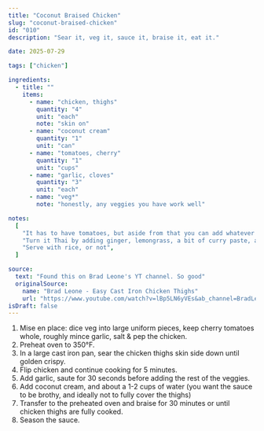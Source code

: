 ```yaml
---
title: "Coconut Braised Chicken"
slug: "coconut-braised-chicken"
id: "010"
description: "Sear it, veg it, sauce it, braise it, eat it."

date: 2025-07-29

tags: ["chicken"]

ingredients:
  - title: ""
    items:
      - name: "chicken, thighs"
        quantity: "4"
        unit: "each"
        note: "skin on"
      - name: "coconut cream"
        quantity: "1"
        unit: "can"
      - name: "tomatoes, cherry"
        quantity: "1"
        unit: "cups"
      - name: "garlic, cloves"
        quantity: "3"
        unit: "each"
      - name: "veg*"
        note: "honestly, any veggies you have work well"

notes:
  [
    "It has to have tomatoes, but aside from that you can add whatever else you think would go well. I typically add: carrots, baby corn, squash, etc. Brad Leone (inspiration) also adds leeks, bell pepper, and potatoes",
    "Turn it Thai by adding ginger, lemongrass, a bit of curry paste, and finish off with some cilantro and lime ",
    "Serve with rice, or not",
  ]

source:
  text: "Found this on Brad Leone's YT channel. So good"
  originalSource:
    name: "Brad Leone - Easy Cast Iron Chicken Thighs"
    url: "https://www.youtube.com/watch?v=lBp5LN6yVEs&ab_channel=BradLeone"
isDraft: false
---
```


1. Mise en place: dice veg into large uniform pieces, keep cherry tomatoes whole, roughly mince garlic, salt & pep the chicken.
2. Preheat oven to 350°F.
3. In a large cast iron pan, sear the chicken thighs skin side down until golden crispy.
4. Flip chicken and continue cooking for 5 minutes.
5. Add garlic, saute for 30 seconds before adding the rest of the veggies.
6. Add coconut cream, and about a 1-2 cups of water (you want the sauce to be brothy, and ideally not to fully cover the thighs)
7. Transfer to the preheated oven and braise for 30 minutes or until chicken thighs are fully cooked.
8. Season the sauce.
